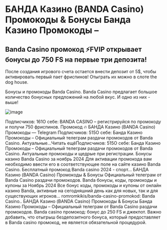 # БАНДА Казино (BANDA Casino) Промокоды & Бонусы Банда Казино Промокоды – 

## Banda Сasino промокод ⚡️FVIP открывает бонусы до 750 FS на первые три депозита!

После создания игрового счета остается внести депозит от 5$, чтобы активировать первый пает фриспинов! Отыграть их можно в слоте the dog house.

Бонусы и промокоды Banda Casino. Banda Casino предлагает большое количество бонусных предложений на любой вкус. И одно из них - выше!

![image](https://github.com/user-attachments/assets/b7538670-c1b7-4f7c-87c1-4d040f63e64c)


Подписчиков: 161О себе: BANDA CASINO – регистрируйся по промокоду и получи 750 фриспинов. Промокод 🔥 БАНДА Казино (BANDA Casino) Промокоды — Telegram Подписчиков: 515О себе: Банда Казино Промокоды – Официальный телеграм раздачи промокодов от Banda Casino. Актуальные...Читать ещёПодписчиков: 515О себе: Банда Казино Промокоды – Официальный телеграм раздачи промокодов от Banda Casino. Актуальные промокоды и щедрые при регистрации. Бонусы казино Banda Casino за ноябрь 2024 
Для активации промокода вам необходимо ввести его в соответствующее поле на сайте казино Banda Casino.
Бесплатный промокод Banda casino 2024 - спорт... БАНДА Казино (BANDA Casino) Промокоды & Бонусы Официальный телеграм от Banda Casino раздачи промокодов.
Banda бонусы, коды, промокоды и купоны за Ноябрь 2024 Все бонус коды, промокоды и купоны от онлайн казино Banda, активные на сегодняшний день как для новых, так и для существующих игроков...
romromkikis/banda-casino-promokod: Banda Casino.. БАНДА Казино (BANDA Casino) Промокоды & Бонусы Банда Казино Промокоды – Официальный телеграм от Banda Casino раздачи промокодов.
Banda casino промокод: бонус до 250 FS и джекпот. Важно добавить, что отыгрыш бездепозитного бонуса, который предоставляет в Banda casino промокод, не является обязательной процедурой.
